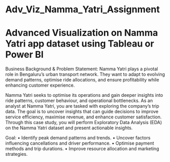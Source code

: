 # Adv_Viz_Namma_Yatri_Assignment
# Advanced Visualization on Namma Yatri app dataset using Tableau or Power BI


Business Background & Problem Statement:
Namma Yatri plays a pivotal role in Bengaluru’s urban transport network. 
They want to adapt to evolving demand patterns, optimise ride allocations, and ensure profitability while enhancing customer experience.

Namma Yatri seeks to optimise its operations and gain deeper insights into ride patterns, customer behaviour, and operational bottlenecks. 
As an analyst at  Namma Yatri, you are tasked with exploring the company’s trip data. 
The goal is to uncover insights that can guide decisions to improve service efficiency, maximise revenue, and enhance customer satisfaction. 
Through this case study, you will perform Exploratory Data Analysis (EDA) on the Namma Yatri dataset and present actionable insights.

Goal:
• Identify peak demand patterns and trends.
• Uncover factors influencing cancellations and driver performance.
• Optimise payment methods and trip durations.
• Improve resource allocation and marketing strategies.
